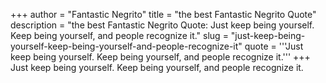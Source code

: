 +++
author = "Fantastic Negrito"
title = "the best Fantastic Negrito Quote"
description = "the best Fantastic Negrito Quote: Just keep being yourself. Keep being yourself, and people recognize it."
slug = "just-keep-being-yourself-keep-being-yourself-and-people-recognize-it"
quote = '''Just keep being yourself. Keep being yourself, and people recognize it.'''
+++
Just keep being yourself. Keep being yourself, and people recognize it.

